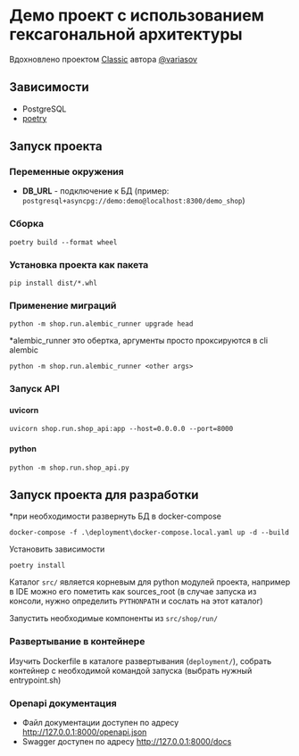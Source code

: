 # Демо проект с использованием гексагональной архитектуры

Вдохновлено проектом [Classic](https://github.com/variasov/classic-demo-simple-shop) автора [@variasov](https://github.com/variasov)

## Зависимости
- PostgreSQL
- [poetry](https://python-poetry.org/)


## Запуск проекта

### Переменные окружения
- **DB_URL** - подключение к БД (пример: `postgresql+asyncpg://demo:demo@localhost:8300/demo_shop`)

### Сборка
```shell
poetry build --format wheel
```

### Установка проекта как пакета
```shell
pip install dist/*.whl
```

### Применение миграций

```shell
python -m shop.run.alembic_runner upgrade head
```
*alembic_runner это обертка, аргументы просто проксируются в cli alembic
```shell
python -m shop.run.alembic_runner <other args>
```

### Запуск API

#### uvicorn
```shell
uvicorn shop.run.shop_api:app --host=0.0.0.0 --port=8000
```

#### python
```shell
python -m shop.run.shop_api.py
```

## Запуск проекта для разработки
*при необходимости развернуть БД в docker-compose
```shell
docker-compose -f .\deployment\docker-compose.local.yaml up -d --build
```
Установить зависимости
```shell
poetry install
```

Каталог `src/` является корневым для python модулей проекта, 
например в IDE можно его пометить как sources_root
(в случае запуска из консоли, нужно определить `PYTHONPATH` и сослать на этот каталог)

Запустить необходимые компоненты из `src/shop/run/`


### Развертывание в контейнере
Изучить Dockerfile в каталоге развертывания (`deployment/`), собрать контейнер с необходимой командой запуска (выбрать нужный entrypoint.sh)

### Openapi документация
- Файл документации доступен по адресу http://127.0.0.1:8000/openapi.json
- Swagger доступен по адресу http://127.0.0.1:8000/docs